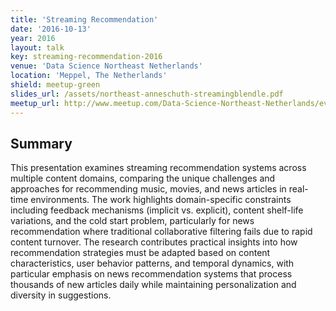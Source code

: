 ```yaml
---
title: 'Streaming Recommendation'
date: '2016-10-13'
year: 2016
layout: talk
key: streaming-recommendation-2016
venue: 'Data Science Northeast Netherlands'
location: 'Meppel, The Netherlands'
shield: meetup-green
slides_url: /assets/northeast-anneschuth-streamingblendle.pdf
meetup_url: http://www.meetup.com/Data-Science-Northeast-Netherlands/events/233467122/
---
```


## Summary

This presentation examines streaming recommendation systems across multiple content domains, comparing the unique challenges and approaches for recommending music, movies, and news articles in real-time environments. The work highlights domain-specific constraints including feedback mechanisms (implicit vs. explicit), content shelf-life variations, and the cold start problem, particularly for news recommendation where traditional collaborative filtering fails due to rapid content turnover. The research contributes practical insights into how recommendation strategies must be adapted based on content characteristics, user behavior patterns, and temporal dynamics, with particular emphasis on news recommendation systems that process thousands of new articles daily while maintaining personalization and diversity in suggestions.

